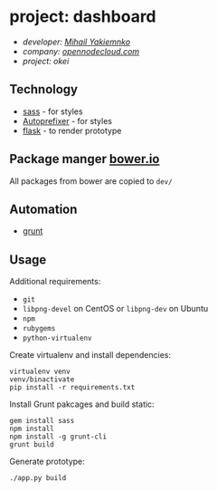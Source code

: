 # project: dashboard

* *developer: [Mihail Yakiemnko][1]*
* *company: [opennodecloud.com][2]*
* *project: okei*

## Technology

* [sass][3] - for styles
* [Autoprefixer][4] - for styles
* [flask][7] - to render prototype

## Package manger [bower.io][5]

All packages from bower are copied to `dev/`

## Automation

* [grunt][6]

## Usage

Additional requirements:

* `git`
* `libpng-devel` on CentOS or `libpng-dev` on Ubuntu
* `npm`
* `rubygems`
* `python-virtualenv`

Create virtualenv and install dependencies:

    virtualenv venv
    venv/binactivate
    pip install -r requirements.txt

Install Grunt pakcages and build static:

    gem install sass
    npm install
    npm install -g grunt-cli
    grunt build

Generate prototype:

    ./app.py build

[1]: http://mihailyakimenko.com
[2]: http://whitescape.com
[3]: http://sass-lang.com
[4]: https://github.com/postcss/autoprefixer
[5]: http://bower.io
[6]: http://gruntjs.com
[7]: http://flask.pocoo.org/
